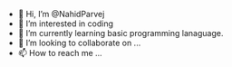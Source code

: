 - 👋 Hi, I’m @NahidParvej
- 👀 I’m interested in coding
- 🌱 I’m currently learning basic programming lanaguage.
- 💞️ I’m looking to collaborate on ...
- 📫 How to reach me ...

<!---
NahidParvej/NahidParvej is a ✨ special ✨ repository because its `README.md` (this file) appears on your GitHub profile.
You can click the Preview link to take a look at your changes.
--->

